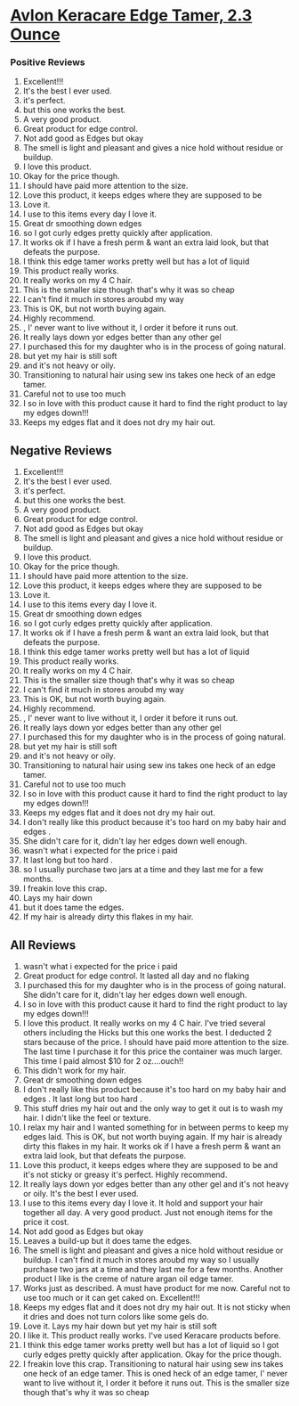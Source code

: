 # [Avlon Keracare Edge Tamer, 2.3 Ounce](https://products.checkmycream.com/products/Avlon-Keracare-Edge-Tamer-2.3-Ounce.html)

### Positive Reviews

<ol>
      <li>Excellent!!!</li>
      <li>It&#x27;s the best I ever used.</li>
      <li>it&#x27;s perfect.</li>
      <li>but this one works the best.  </li>
      <li>A very good product.  </li>
      <li>Great product for edge control.</li>
      <li>Not add good as Edges but okay</li>
      <li>The smell is light and pleasant and gives a nice hold without residue or buildup.</li>
      <li>I love this product.</li>
      <li>Okay for the price though.</li>
      <li>I should have paid more attention to the size.  </li>
      <li>Love this product, it keeps edges where they are supposed to be</li>
      <li>Love it.  </li>
      <li>I use to this items every day I love it.</li>
      <li>Great dr smoothing down edges</li>
      <li>so I got curly edges pretty quickly after application.</li>
      <li>It works ok if I have a fresh perm &amp; want an extra laid look, but that defeats the purpose.</li>
      <li>I think this edge tamer works pretty well but has a lot of liquid</li>
      <li>This product really works.</li>
      <li>It really works on my 4 C hair.</li>
      <li>This is the smaller size though that&#x27;s why it was so cheap</li>
      <li>I can&#x27;t find it much in stores aroubd my way</li>
      <li>This is OK, but not worth buying again.</li>
      <li>Highly recommend.</li>
      <li>, I&#x27; never want to live without it, I order it before it runs out.</li>
      <li>It really lays down yor edges better than any other gel</li>
      <li>I purchased this for my daughter who is in the process of going natural.</li>
      <li>but yet my hair is still soft</li>
      <li>and it&#x27;s not heavy or oily.</li>
      <li>Transitioning to natural hair using sew ins takes one heck of an edge tamer.</li>
      <li>Careful not to use too much</li>
      <li>I so in love with this product cause it hard to find the right product to lay my edges down!!!</li>
      <li>Keeps my edges flat and it does not dry my hair out.  </li>
</ol>


<h2>Negative Reviews</h2>
<ol>
<li> Excellent!!!</li>
<li> It&#x27;s the best I ever used.</li>
<li> it&#x27;s perfect.</li>
<li> but this one works the best.  </li>
<li> A very good product.  </li>
<li> Great product for edge control.</li>
<li> Not add good as Edges but okay</li>
<li> The smell is light and pleasant and gives a nice hold without residue or buildup.</li>
<li> I love this product.</li>
<li> Okay for the price though.</li>
<li> I should have paid more attention to the size.  </li>
<li> Love this product, it keeps edges where they are supposed to be</li>
<li> Love it.  </li>
<li> I use to this items every day I love it.</li>
<li> Great dr smoothing down edges</li>
<li> so I got curly edges pretty quickly after application.</li>
<li> It works ok if I have a fresh perm &amp; want an extra laid look, but that defeats the purpose.</li>
<li> I think this edge tamer works pretty well but has a lot of liquid</li>
<li> This product really works.</li>
<li> It really works on my 4 C hair.</li>
<li> This is the smaller size though that&#x27;s why it was so cheap</li>
<li> I can&#x27;t find it much in stores aroubd my way</li>
<li> This is OK, but not worth buying again.</li>
<li> Highly recommend.</li>
<li> , I&#x27; never want to live without it, I order it before it runs out.</li>
<li> It really lays down yor edges better than any other gel</li>
<li> I purchased this for my daughter who is in the process of going natural.</li>
<li> but yet my hair is still soft</li>
<li> and it&#x27;s not heavy or oily.</li>
<li> Transitioning to natural hair using sew ins takes one heck of an edge tamer.</li>
<li> Careful not to use too much</li>
<li> I so in love with this product cause it hard to find the right product to lay my edges down!!!</li>
<li> Keeps my edges flat and it does not dry my hair out.  </li>
<li> I don&#x27;t really like this product because it&#x27;s too hard on my baby hair and edges .</li>
<li> She didn&#x27;t care for it, didn&#x27;t lay her edges down well enough.</li>
<li> wasn&#x27;t what i expected for the price i paid</li>
<li> It last long but too hard .</li>
<li> so I usually purchase two jars at a time and they last me for a few months.</li>
<li> I freakin love this crap.</li>
<li> Lays my hair down</li>
<li> but it does tame the edges.</li>
<li> If my hair is already dirty this flakes in my hair.</li>
</ol>

<h2>All Reviews</h2>

<ol>
    <li> wasn&#x27;t what i expected for the price i paid</li>
    <li> Great product for edge control. It lasted all day and no flaking</li>
    <li> I purchased this for my daughter who is in the process of going natural. She didn&#x27;t care for it, didn&#x27;t lay her edges down well enough.</li>
    <li> I so in love with this product cause it hard to find the right product to lay my edges down!!!</li>
    <li> I love this product. It really works on my 4 C hair. I&#x27;ve tried several others including the Hicks but this one works the best.  I deducted 2 stars because of the price. I should have paid more attention to the size.  The last time I purchase it for this price the container was much larger. This time I paid almost $10 for 2 oz....ouch!!</li>
    <li> This didn&#x27;t work for my hair.</li>
    <li> Great dr smoothing down edges</li>
    <li> I don&#x27;t really like this product because it&#x27;s too hard on my baby hair and edges . It last long but too hard .</li>
    <li> This stuff dries my hair out and the only way to get it out is to wash my hair. I didn&#x27;t like the feel or texture.</li>
    <li> I relax my hair and I wanted something for in between perms to keep my edges laid. This is OK, but not worth buying again. If my hair is already dirty this flakes in my hair. It works ok if I have a fresh perm &amp; want an extra laid look, but that defeats the purpose.</li>
    <li> Love this product, it keeps edges where they are supposed to be and it&#x27;s not sticky or greasy it&#x27;s perfect. Highly recommend.</li>
    <li> It really lays down yor edges better than any other gel and it&#x27;s not heavy or oily. It&#x27;s the best I ever used.</li>
    <li> I use to this items every day I love it. It hold and support your hair together all day. A very good product.  Just not enough items for the price it cost.</li>
    <li> Not add good as Edges but okay</li>
    <li> Leaves a build-up but it does tame the edges.</li>
    <li> The smell is light and pleasant and gives a nice hold without residue or buildup. I can&#x27;t find it much in stores aroubd my way so I usually purchase two jars at a time and they last me for a few months. Another product I like is the creme of nature argan oil edge tamer.</li>
    <li> Works just as described.  A must have product for me now.  Careful not to use too much or it can get caked on.  Excellent!!!</li>
    <li> Keeps my edges flat and it does not dry my hair out.  It is not sticky when it dries and does not turn colors like some gels do.</li>
    <li> Love it.  Lays my hair down but yet my hair is still soft</li>
    <li> I like it. This product really works. I&#x27;ve used Keracare products before.</li>
    <li> I think this edge tamer works pretty well but has a lot of liquid so I got curly edges pretty quickly after application. Okay for the price though.</li>
    <li> I freakin love this crap. Transitioning to natural hair using sew ins takes one heck of an edge tamer. This is oned heck of an edge tamer, I&#x27; never want to live without it, I order it before it runs out. This is the smaller size though that&#x27;s why it was so cheap</li>
</ol>




